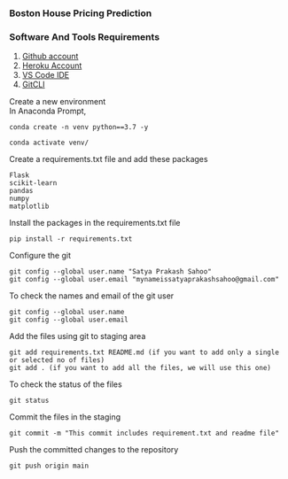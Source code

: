 ### Boston House Pricing Prediction

### Software And Tools Requirements

1. [Github account](https://github.com)
2. [Heroku Account](https://heroku.com)
3. [VS Code IDE](https://code.visualstudio.com/)
4. [GitCLI](https://git-scm.com/book/en/v2/Getting-Started-The-Command-Line)

Create a new environment  
In Anaconda Prompt,

```
conda create -n venv python==3.7 -y

conda activate venv/
```

Create a requirements.txt file and add these packages

```
Flask
scikit-learn
pandas
numpy
matplotlib
```

Install the packages in the requirements.txt file

```
pip install -r requirements.txt
```

Configure the git

```
git config --global user.name "Satya Prakash Sahoo"
git config --global user.email "mynameissatyaprakashsahoo@gmail.com"
```

To check the names and email of the git user

```
git config --global user.name
git config --global user.email
```

Add the files using git to staging area

```
git add requirements.txt README.md (if you want to add only a single or selected no of files)
git add . (if you want to add all the files, we will use this one)
```

To check the status of the files

```
git status
```

Commit the files in the staging

```
git commit -m "This commit includes requirement.txt and readme file"
```

Push the committed changes to the repository

```
git push origin main
```
